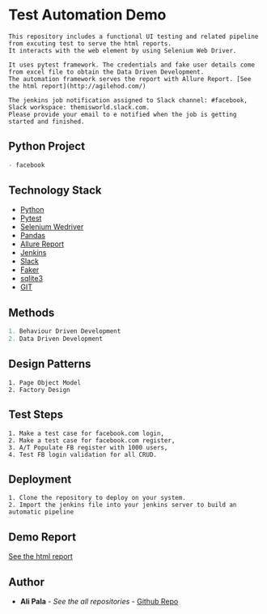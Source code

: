 # Test Automation Demo
``` Details
This repository includes a functional UI testing and related pipeline from excuting test to serve the html reports. 
It interacts with the web element by using Selenium Web Driver. 

It uses pytest framework. The credentials and fake user details come from excel file to obtain the Data Driven Development.
The automation framework serves the report with Allure Report. [See the html report](http://agilehod.com/) 

The jenkins job notification assigned to Slack channel: #facebook,  Slack workspace: themisworld.slack.com. 
Please provide your email to e notified when the job is getting started and finished.

``` 

## Python Project
``` Python projects 
- facebook
``` 

## Technology Stack

- [Python](https://www.python.org/)
- [Pytest](https://docs.pytest.org/en/latest/)
- [Selenium Wedriver](https://docs.pytest.org/en/latest/)
- [Pandas](https://pandas.pydata.org/)
- [Allure Report](http://allure.qatools.ru/)
- [Jenkins](https://updates.jenkins-ci.org/download/war/)
- [Slack](https://slack.com/intl/en-tr/)
- [Faker](https://github.com/joke2k/faker)
- [sqlite3](https://www.sqlite.org/download.html)
- [GIT](https://git-scm.com/downloads)

## Methods
``` Python projects
1. Behaviour Driven Development
2. Data Driven Development
``` 

## Design Patterns
``` Design Patterns
1. Page Object Model
2. Factory Design
``` 

## Test Steps
``` Test Steps 
1. Make a test case for facebook.com login,
2. Make a test case for facebook.com register,
3. A/T Populate FB register with 1000 users,
4. Test FB login validation for all CRUD.
``` 


## Deployment
``` Deployment 
1. Clone the repository to deploy on your system. 
2. Import the jenkins file into your jenkins server to build an automatic pipeline
``` 

## Demo Report
[See the html report](http://agilehod.com/)

## Author

* **Ali Pala** - *See the all repositories* - [Github Repo](https://github.com/alipala)

